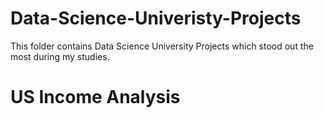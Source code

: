 # Data-Science-Univeristy-Projects

This folder contains Data Science University Projects which stood out the most during my studies. 

# US Income Analysis 
